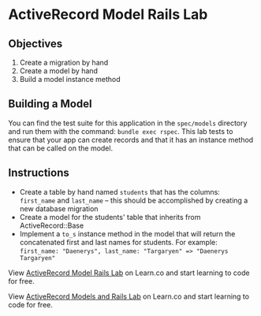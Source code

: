 # ActiveRecord Model Rails Lab

## Objectives

1. Create a migration by hand
2. Create a model by hand
3. Build a model instance method

## Building a Model

You can find the test suite for this application in the ```spec/models``` directory and run them with the command: ```bundle exec rspec```. This lab tests to ensure that your app can create records and that it has an instance method that can be called on the model.

## Instructions

* Create a table by hand named ```students``` that has the columns: ```first_name``` and ```last_name``` – this should be accomplished by creating a new database migration
* Create a model for the students' table that inherits from ActiveRecord::Base
* Implement a ```to_s``` instance method in the model that will return the concatenated first and last names for students. For example: ```first_name: "Daenerys", last_name: "Targaryen" => "Daenerys Targaryen"```

<p data-visibility='hidden'>View <a href='https://learn.co/lessons/rails-activerecord-model-rails-lab' title='ActiveRecord Model Rails Lab'>ActiveRecord Model Rails Lab</a> on Learn.co and start learning to code for free.</p>

<p data-visibility='hidden'>View <a href='https://learn.co/lessons/rails-activerecord-model-rails-lab'>ActiveRecord Models and Rails Lab</a> on Learn.co and start learning to code for free.</p>
